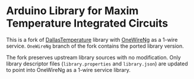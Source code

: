 # Arduino Library for Maxim Temperature Integrated Circuits

This is a fork of
[DallasTemperature](https://github.com/milesburton/Arduino-Temperature-Control-Library)
library with [OneWireNg](https://github.com/pstolarz/OneWireNg) as a 1-wire
service. `OneWireNg` branch of the fork contains the ported library version.

The fork preserves upstream library sources with no modification. Only library
descriptor files (`library.properties` and `library.json`) are updated to point
into OneWireNg as a 1-wire service library.
